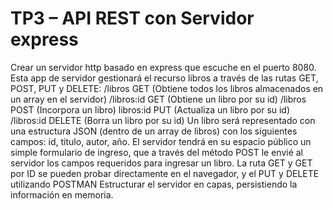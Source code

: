 # TP3 – API REST con Servidor express
Crear un servidor http basado en express que escuche en el puerto 8080.
Esta app de servidor gestionará el recurso libros a través de las rutas GET, POST, PUT y
DELETE:
/libros GET (Obtiene todos los libros almacenados en un array en el servidor)
/libros:id GET (Obtiene un libro por su id)
/libros POST (Incorpora un libro)
libros:id PUT (Actualiza un libro por su id)
/libros:id DELETE (Borra un libro por su id)
Un libro será representado con una estructura JSON (dentro de un array de libros) con los
siguientes campos: id, titulo, autor, año.
El servidor tendrá en su espacio público un simple formulario de ingreso, que a través del
método POST le envié al servidor los campos requeridos para ingresar un libro.
La ruta GET y GET por ID se pueden probar directamente en el navegador, y el PUT y
DELETE utilizando POSTMAN
Estructurar el servidor en capas, persistiendo la información en memoria.
